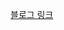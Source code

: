 [블로그 링크](https://velog.io/@loevray/%EB%94%A5-%EB%8B%A4%EC%9D%B4%EB%B8%8C-%EC%8A%A4%ED%84%B0%EB%94%94-3637%EB%94%94%EC%8A%A4%ED%8A%B8%EB%9F%AD%EC%B2%98%EB%A7%81-%ED%95%A0%EB%8B%B9-Set%EA%B3%BC-Map)
